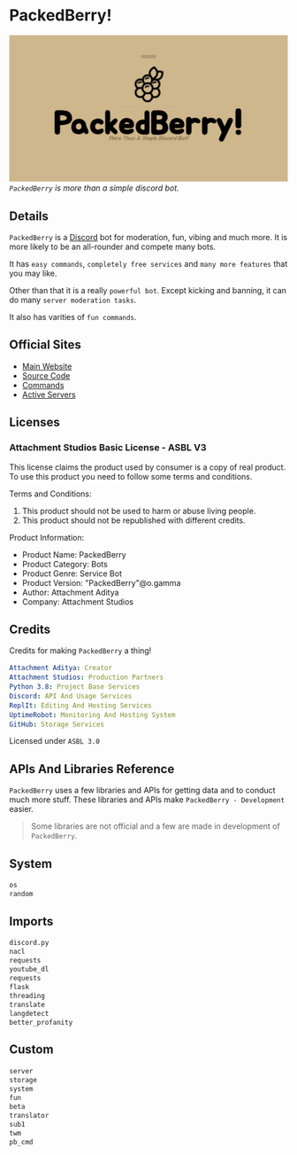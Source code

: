 # PackedBerry!
![PackedBerry](https://github.com/Attachment-Studios/PackedBerry/blob/master/Social.png?raw=true)
*`PackedBerry` is more than a simple discord bot.*

## Details
`PackedBerry` is a [Discord](https://discord.com) bot for moderation, fun, vibing and much more.
It is more likely to be an all-rounder and compete many bots.

It has `easy commands`, `completely free services` and `many more features` that you may like.

Other than that it is a really `powerful bot`.
Except kicking and banning, it can do many `server moderation tasks`.

It also has varities of `fun commands`.

## Official Sites
- [Main Website](https://PackedBerry.AttAditya.Repl.co)
- [Source Code](https://replit.com/@AttAditya/PackedBerry?v=1)
- [Commands](https://PackedBerry.AttAditya.Repl.co#help)
- [Active Servers](https://PackedBerry.AttAditya.Repl.co#servers)

## Licenses
### Attachment Studios Basic License - ASBL V3

This license claims the product used by consumer is a copy of real product.
To use this product you need to follow some terms and conditions.

Terms and Conditions:

1. This product should not be used to harm or abuse living people.
2. This product should not be republished with different credits.

Product Information:

- Product Name: PackedBerry
- Product Category: Bots
- Product Genre: Service Bot
- Product Version: "PackedBerry"@o.gamma
- Author: Attachment Aditya
- Company: Attachment Studios

## Credits
Credits for making `PackedBerry` a thing!
```yml
Attachment Aditya: Creator
Attachment Studios: Production Partners
Python 3.8: Project Base Services
Discord: API And Usage Services
ReplIt: Editing And Hosting Services
UptimeRobot: Monitoring And Hosting System
GitHub: Storage Services
```
Licensed under `ASBL 3.0`

## APIs And Libraries Reference
`PackedBerry` uses a few libraries and APIs for getting data and to conduct much more stuff.
These libraries and APIs make `PackedBerry - Development` easier.

> Some libraries are not official and a few are made in development of `PackedBerry`.

## System
```
os
random
```

## Imports
```
discord.py
nacl
requests
youtube_dl
requests
flask
threading
translate
langdetect
better_profanity
```

## Custom
```
server
storage
system
fun
beta
translator
sub1
twm
pb_cmd
```

